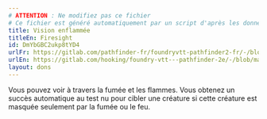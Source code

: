 ```yaml
---
# ATTENTION : Ne modifiez pas ce fichier
# Ce fichier est généré automatiquement par un script d'après les données du module Foundry VTT officiel et de sa traduction
title: Vision enflammée
titleEn: Firesight
id: DmYbGBC2ukp8tYD4
urlFr: https://gitlab.com/pathfinder-fr/foundryvtt-pathfinder2-fr/-/blob/master/data/feats/DmYbGBC2ukp8tYD4.htm
urlEn: https://gitlab.com/hooking/foundry-vtt---pathfinder-2e/-/blob/master/packs/data/feats.db/firesight.json
layout: dons
---
```

Vous pouvez voir à travers la fumée et les flammes. Vous obtenez un succès automatique au test nu pour cibler une créature si cette créature est masquée seulement par la fumée ou le feu.
